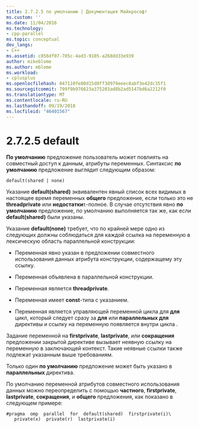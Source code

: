 ```yaml
---
title: 2.7.2.5 по умолчанию | Документация Майкрософт
ms.custom: ''
ms.date: 11/04/2016
ms.technology:
- cpp-parallel
ms.topic: conceptual
dev_langs:
- C++
ms.assetid: c856df07-705c-4ad3-9105-a268dd33e939
author: mikeblome
ms.author: mblome
ms.workload:
- cplusplus
ms.openlocfilehash: 047110fe80d15d0ff3d979eeec8abf3e42dc35f1
ms.sourcegitcommit: 799f9b976623a375203ad8b2ad5147bd6a2212f0
ms.translationtype: MT
ms.contentlocale: ru-RU
ms.lasthandoff: 09/19/2018
ms.locfileid: "46401567"
---
```

# <a name="2725-default"></a>2.7.2.5 default

**По умолчанию** предложение пользователь может повлиять на совместный доступ к данным, атрибуты переменных. Синтаксис **по умолчанию** предложение выглядит следующим образом:

```
default(shared | none)
```

Указание **default(shared)** эквивалентен явный список всех видимых в настоящее время переменных **общего** предложение, если только это не **threadprivate** или **недостатки**`t`-полное. В случае отсутствия явно **по умолчанию** предложение, по умолчанию выполняется так же, как если **default(shared)** были указаны.

Указание **default(none)** требует, что по крайней мере одно из следующих должны соблюдаться для каждой ссылка на переменную в лексическую область параллельной конструкции:

- Переменная явно указан в предложении совместного использования данных атрибута конструкции, содержащему эту ссылку.

- Переменная объявлена в параллельной конструкции.

- Переменная является **threadprivate**.

- Переменная имеет **const**-типа с указанием.

- Переменная является управляющей переменной цикла для **для** цикл, который следует сразу за **для** или **параллельных для** директивы и ссылку на переменную появляется внутри цикла .

Задание переменной на **firstprivate**, **lastprivate**, или **сокращения** предложении закрытой директиве вызывает неявную ссылку на переменную в заключающей контекст. Такие неявные ссылки также подлежат указанным выше требованиям.

Только один **по умолчанию** предложение может быть указано в **параллельных** директива.

По умолчанию переменной атрибутов совместного использования данных можно переопределить с помощью **частного**, **firstprivate**, **lastprivate**, **сокращения**, и **общего** предложения, как показано в следующем примере:

```
#pragma  omp  parallel  for  default(shared)  firstprivate(i)\
   private(x)  private(r)  lastprivate(i)
```
